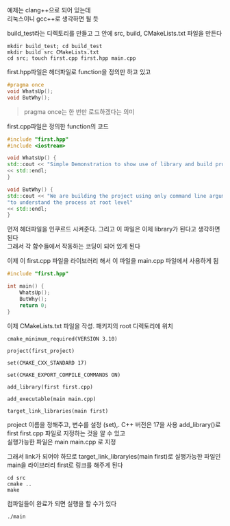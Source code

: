 예제는 clang++으로 되어 있는데  
리눅스이니 gcc++로 생각하면 될 듯  


build_test라는 디렉토리를 만들고 그 안에 src, build, CMakeLists.txt 파일을 만든다  
```
mkdir build_test; cd build_test
mkdir build src CMakeLists.txt
cd src; touch first.cpp first.hpp main.cpp
```

first.hpp파일은 헤더파일로 function을 정의만 하고 있고 
```cpp
#pragma once
void WhatsUp();
void ButWhy();
```

> pragma once는 한 번만 로드하겠다는 의미


first.cpp파일은 정의한 function의 코드
```cpp
#include "first.hpp"
#include <iostream>

void WhatsUp() {
std::cout << "Simple Demonstration to show use of library and build process"
<< std::endl;
}

void ButWhy() {
std::cout << "We are building the project using only command line arguments "
"to understand the process at root level"
<< std::endl;
}
```

먼저 헤더파일을 인쿠르드 시켜준다. 그리고 이 파일은 이제 library가 된다고 생각하면 된다   
그래서 각 함수들에서 작동하는 코딩이 되어 있게 된다   

이제 이 first.cpp  파일을 라이브러리 해서 이 파일을 main.cpp 파일에서 사용하게 됨 

```cpp
#include "first.hpp"

int main() {
	WhatsUp();
	ButWhy();
	return 0;
}
```

이제 CMakeLists.txt 파일을 작성. 패키지의 root 디렉토리에 위치
```
cmake_minimum_required(VERSION 3.10)

project(first_project)

set(CMAKE_CXX_STANDARD 17)

set(CMAKE_EXPORT_COMPILE_COMMANDS ON)

add_library(first first.cpp)

add_executable(main main.cpp)

target_link_libraries(main first)
```

project 이름을 정해주고, 변수를 설정 (set),. C++ 버전은 17을 사용
add_library()로 first first.cpp 파일로 지정하는 것을 알 수 있고  
실행가능한 파일은 main main.cpp 로 지정

그래서 link가 되어야 하므로 target_link_libraryies(main first)로 실행가능한 파일인  main을 라이브러리 first로 링크를 해주게 된다   

```
cd src
cmake ..
make
```

컴파일들이 완료가 되면 실행을 할 수가 있다 
```
./main
```

